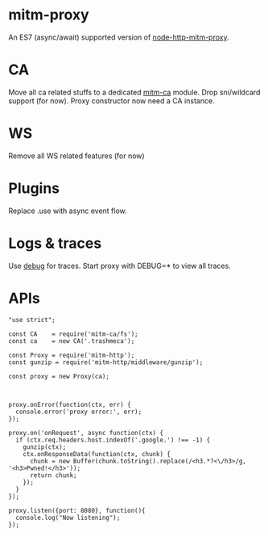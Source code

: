 # mitm-proxy
An ES7 (async/await) supported version of [node-http-mitm-proxy](https://github.com/joeferner/node-http-mitm-proxy).

# CA
Move all ca related stuffs to a dedicated [mitm-ca](https://github.com/131/mitm-ca) module.
Drop sni/wildcard support (for now). Proxy constructor now need a CA instance.

# WS
Remove all WS related features (for now)

# Plugins
Replace .use with async event flow.

# Logs & traces
Use [debug](https://github.com/tj/debug) for traces. Start proxy with DEBUG=* to view all traces.


# APIs

```
"use strict";

const CA    = require('mitm-ca/fs');
const ca    = new CA('.trashmeca');

const Proxy = require('mitm-http');
const gunzip = require('mitm-http/middleware/gunzip');

const proxy = new Proxy(ca);



proxy.onError(function(ctx, err) {
  console.error('proxy error:', err);
});

proxy.on('onRequest', async function(ctx) {
  if (ctx.req.headers.host.indexOf('.google.') !== -1) {
    gunzip(ctx);
    ctx.onResponseData(function(ctx, chunk) {
      chunk = new Buffer(chunk.toString().replace(/<h3.*?<\/h3>/g, '<h3>Pwned!</h3>'));
      return chunk;
    });
  }
});

proxy.listen({port: 8080}, function(){
  console.log("Now listening");
});
```
